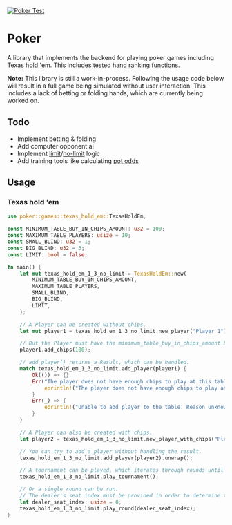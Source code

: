 [![Poker Test](https://github.com/winstonrc/casino/actions/workflows/casino_poker.yml/badge.svg?branch=main)](https://github.com/winstonrc/casino/actions/workflows/casino_poker.yml)

# Poker

A library that implements the backend for playing poker games including Texas hold 'em. This includes tested hand ranking functions.

**Note:** This library is still a work-in-process. Following the usage code below will result in a full game being simulated without user interaction. This includes a lack of betting or folding hands, which are currently being worked on.

## Todo

- Implement betting & folding
- Add computer opponent ai
- Implement [limit](https://en.wikipedia.org/wiki/Betting_in_poker#Fixed_limit)/[no-limit](https://en.wikipedia.org/wiki/Betting_in_poker#No_limit) logic
- Add training tools like calculating [pot odds](https://en.wikipedia.org/wiki/Pot_odds)

## Usage

### Texas hold 'em

```rust
use poker::games::texas_hold_em::TexasHoldEm;

const MINIMUM_TABLE_BUY_IN_CHIPS_AMOUNT: u32 = 100;
const MAXIMUM_TABLE_PLAYERS: usize = 10;
const SMALL_BLIND: u32 = 1;
const BIG_BLIND: u32 = 3;
const LIMIT: bool = false;

fn main() {
    let mut texas_hold_em_1_3_no_limit = TexasHoldEm::new(
        MINIMUM_TABLE_BUY_IN_CHIPS_AMOUNT,
        MAXIMUM_TABLE_PLAYERS,
        SMALL_BLIND,
        BIG_BLIND,
        LIMIT,
    );

    // A Player can be created without chips.
    let mut player1 = texas_hold_em_1_3_no_limit.new_player("Player 1");

    // But the Player must have the minimum_table_buy_in_chips_amount before they can be added to the table.
    player1.add_chips(100);

    // add_player() returns a Result, which can be handled.
    match texas_hold_em_1_3_no_limit.add_player(player1) {
        Ok(()) => {}
        Err("The player does not have enough chips to play at this table.") => {
            eprintln!("The player does not have enough chips to play at this table.")
        }
        Err(_) => {
            eprintln!("Unable to add player to the table. Reason unknown.");
        }
    }

    // A Player can also be created with chips.
    let player2 = texas_hold_em_1_3_no_limit.new_player_with_chips("Player 2", 100);

    // You can try to add a player without handling the result.
    texas_hold_em_1_3_no_limit.add_player(player2).unwrap();

    // A tournament can be played, which iterates through rounds until there is only one player remaining.
    texas_hold_em_1_3_no_limit.play_tournament();

    // Or a single round can be run.
    // The dealer's seat index must be provided in order to determine the order of dealing and the small and big blinds.
    let dealer_seat_index: usize = 0;
    texas_hold_em_1_3_no_limit.play_round(dealer_seat_index);
}
```
